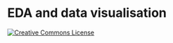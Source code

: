 # EDA and data visualisation

[![Creative Commons License](https://i.creativecommons.org/l/by/4.0/80x15.png)](http://creativecommons.org/licenses/by/4.0/)

